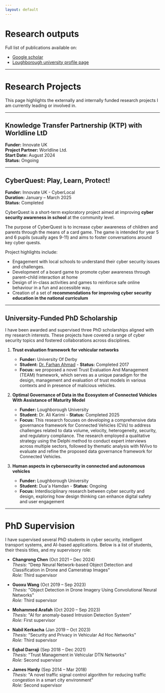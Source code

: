 ```yaml
---
layout: default
---
```


# Research outputs

Full list of publications available on: 
-	[Google scholar](https://scholar.google.de/citations?user=yNx6iUwAAAAJ&hl=en)  
-	[Loughborough university profile page](https://publications.lboro.ac.uk/publications/all/collated/scha.html)

---

# Research Projects

This page highlights the externally and internally funded research projects 
I am currently leading or involved in. 

---

## Knowledge Transfer Partnership (KTP) with Worldline LtD

**Funder:** Innovate UK  
**Project Partner:** Worldline Ltd.  
**Start Date:** August 2024  
**Status:** Ongoing



---

## CyberQuest: Play, Learn, Protect!

**Funder:** Innovate UK - CyberLocal  
**Duration:** January – March 2025  
**Status:** Completed

CyberQuest is a short-term exploratory project aimed at improving 
**cyber security awareness in school** at the community level. 

The purpose of CyberQuest is to increase cyber awareness of children and parents 
through the means of a card game. The game is intended for year 5 and 6 pupils 
(usually ages 9-11) and aims to foster conversations around key cyber quests.

Project highlights include:  
- Engagement with local schools to understand their cyber security issues and challenges.  
- Development of a board game to promote cyber awareness through parent–child 
interaction at home  
- Design of in-class activities and games to reinforce safe online behaviour in a fun and accessible way.  
- Creation of a set of **recommendations for improving cyber security education in the national curriculum**

---

## University-Funded PhD Scholarship

I have been awarded and supervised three PhD scholarships aligned with my research interests. 
These projects have covered a range of cyber security topics and fostered collaborations across disciplines.

1. **Trust evaluation framework for vehicular networks**
	- **Funder:** University Of Derby
	- **Student:** [Dr. Farhan Ahmad](https://www.linkedin.com/in/farhan-ahmad-phd-2b4ba330/) - **Status:** Completed 2017
	- **Focus:**  we proposed a novel Trust Evaluation And Management (TEAM) framework,
which serves as a unique paradigm for the design, management and evaluation of trust models in
various contexts and in presence of malicious vehicles.

2. **Optimal Governance of Data in the Ecosystem of
Connected Vehicles With Assistance of Maturity
Model**
	- **Funder:** Loughborough University
	- **Student:** Dr. Ali Karimi - **Status:** Completed 2025
	- **Focus:** This research focuses on developing a comprehensive data governance 
	framework for Connected Vehicles (CVs) to address challenges related to data volume, 
	velocity, heterogeneity, security, and regulatory compliance. 
	The research employed a qualitative strategy using the Delphi method
	 to conduct expert interviews across multiple sectors, followed by thematic analysis 
	 with NVivo to evaluate and refine the proposed data governance framework for Connected 
	 Vehicles.

3. **Human aspects in cybersecurity in connected and autonomous vehicles** 
	- **Funder:** Loughborough University
	- **Student:** Dua'a Hamdan  - **Status:** Ongoing  
	- **Focus:** Interdisciplinary research between cyber security and design, 
	 exploring how design thinking can enhance digital safety and user engagement
	 
---

# PhD Supervision

I have supervised several PhD students in cyber security, intelligent transport systems, 
and AI-based applications. 
Below is a list of students, their thesis titles, and my supervisory role:


- **Changrong Chen** (Oct 2021 – Dec 2024)  
  *Thesis:* "Deep Neural Network-based Object Detection and Classification in Drone and Cameratrap Images"  
  *Role:* Third supervisor

- **Guoxu Wang** (Oct 2019 – Sep 2023)  
  *Thesis:* "Object Detection in Drone Imagery Using Convolutional Neural Networks"  
  *Role:* Third supervisor

- **Mohammed Arafah** (Oct 2020 – Sep 2023)  
  *Thesis:* "AI for anomaly-based Intrusion Detection System"  
  *Role:* First supervisor

- **Nabil Kerkacha** (Jan 2019 – Oct 2023)  
  *Thesis:* "Security and Privacy in Vehicular Ad Hoc Networks"  
  *Role:* Third supervisor

- **Eqbal Darraji** (Sep 2018 – Dec 2021)  
  *Thesis:* "Trust Management in Vehicular DTN Networks"  
  *Role:* Second supervisor

- **James Hardy** (Sep 2014 – Mar 2018)  
  *Thesis:* "A novel traffic signal control algorithm for reducing traffic congestion in a smart city environment"  
  *Role:* Second supervisor


